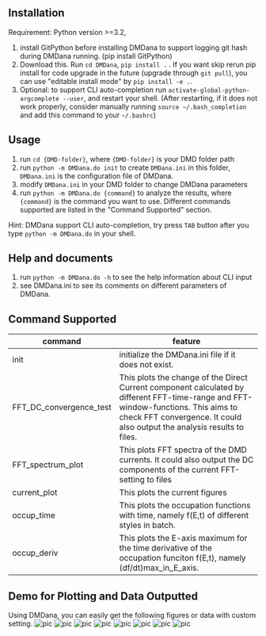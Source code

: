 ## Installation

Requirement: Python version >=3.2, 

1. install GitPython before installing DMDana to support logging git hash during DMDana running. (pip install GitPython)
2. Download this. Run ```cd DMDana```,  ```pip install .```
. If you want skip rerun pip install for code upgrade in the future (upgrade through ```git pull```), you can use "editable install mode" by ```pip install -e .```.
3. Optional: to support CLI auto-completion run ```activate-global-python-argcomplete --user```, and restart your shell. (After restarting, if it does not work properly, consider manually running ```source ~/.bash_completion``` and add this command to your ```~/.bashrc```)
## Usage
1. run ```cd {DMD-folder}```, where ```{DMD-folder}``` is your DMD folder path
2. run ```python -m DMDana.do init``` to create ```DMDana.ini``` in this folder, ```DMDana.ini``` is the configuration file of DMDana.
3. modify ```DMDana.ini``` in your DMD folder to change DMDana parameters
4. run ```python -m DMDana.do {command}``` to analyze the results, where ```{command}``` is the command you want to use. Different commands supported are listed in the "Command Supported" section.

Hint: DMDana support CLI auto-completion, try press ```TAB``` button after you type ```python -m DMDana.do``` in your shell.

## Help and documents
1. run ```python -m DMDana.do -h``` to see the help information about CLI input
2. see DMDana.ini to see its comments on different parameters of DMDana.

## Command Supported
| command | feature |
| ---- | ---- |
|init|initialize the DMDana.ini file if it does not exist.|
|FFT_DC_convergence_test|This plots the change of the Direct Current component calculated by different FFT-time-range and FFT-window-functions. This aims to check FFT convergence. It could also output the analysis results to files.|
|FFT_spectrum_plot|This plots FFT spectra of the DMD currents. It could also output the DC components of the current FFT-setting to files|
|current_plot|This plots the current figures|
|occup_time|This plots the occupation functions with time, namely f(E,t)  of different styles in batch.|
|occup_deriv|This plots the E-axis maximum for the time derivative of the occupation funciton f(E,t), namely (df/dt)max_in_E_axis.|

## Demo for Plotting and Data Outputted
Using DMDana, you can easily get the following figures or data with custom setting.
![pic](/pic-demo/j.png)
![pic](/pic-demo/occup-time1.png)
![pic](/pic-demo/occup-time2.png)
![pic](/pic-demo/occup-time4.png)
![pic](/pic-demo/occup-time3.png)
![pic](/pic-demo/fft.png)
![pic](/pic-demo/fft-test.png)
![pic](/pic-demo/fft-data.png)
